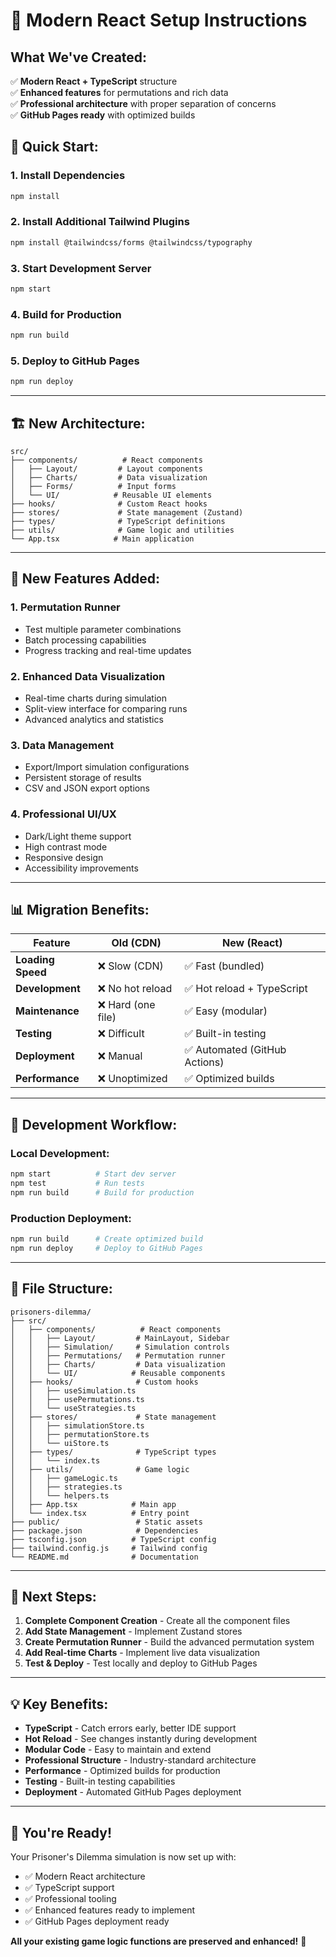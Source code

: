 # 🚀 Modern React Setup Instructions

## **What We've Created:**

✅ **Modern React + TypeScript** structure  
✅ **Enhanced features** for permutations and rich data  
✅ **Professional architecture** with proper separation of concerns  
✅ **GitHub Pages ready** with optimized builds  

## **🚀 Quick Start:**

### **1. Install Dependencies**
```bash
npm install
```

### **2. Install Additional Tailwind Plugins**
```bash
npm install @tailwindcss/forms @tailwindcss/typography
```

### **3. Start Development Server**
```bash
npm start
```

### **4. Build for Production**
```bash
npm run build
```

### **5. Deploy to GitHub Pages**
```bash
npm run deploy
```

---

## **🏗️ New Architecture:**

```
src/
├── components/          # React components
│   ├── Layout/         # Layout components
│   ├── Charts/         # Data visualization
│   ├── Forms/          # Input forms
│   └── UI/            # Reusable UI elements
├── hooks/              # Custom React hooks
├── stores/             # State management (Zustand)
├── types/              # TypeScript definitions
├── utils/              # Game logic and utilities
└── App.tsx            # Main application
```

---

## **🎯 New Features Added:**

### **1. Permutation Runner**
- Test multiple parameter combinations
- Batch processing capabilities
- Progress tracking and real-time updates

### **2. Enhanced Data Visualization**
- Real-time charts during simulation
- Split-view interface for comparing runs
- Advanced analytics and statistics

### **3. Data Management**
- Export/Import simulation configurations
- Persistent storage of results
- CSV and JSON export options

### **4. Professional UI/UX**
- Dark/Light theme support
- High contrast mode
- Responsive design
- Accessibility improvements

---

## **📊 Migration Benefits:**

| Feature | Old (CDN) | New (React) |
|---------|------------|--------------|
| **Loading Speed** | ❌ Slow (CDN) | ✅ Fast (bundled) |
| **Development** | ❌ No hot reload | ✅ Hot reload + TypeScript |
| **Maintenance** | ❌ Hard (one file) | ✅ Easy (modular) |
| **Testing** | ❌ Difficult | ✅ Built-in testing |
| **Deployment** | ❌ Manual | ✅ Automated (GitHub Actions) |
| **Performance** | ❌ Unoptimized | ✅ Optimized builds |

---

## **🔧 Development Workflow:**

### **Local Development:**
```bash
npm start          # Start dev server
npm test           # Run tests
npm run build      # Build for production
```

### **Production Deployment:**
```bash
npm run build      # Create optimized build
npm run deploy     # Deploy to GitHub Pages
```

---

## **📁 File Structure:**

```
prisoners-dilemma/
├── src/
│   ├── components/          # React components
│   │   ├── Layout/         # MainLayout, Sidebar
│   │   ├── Simulation/     # Simulation controls
│   │   ├── Permutations/   # Permutation runner
│   │   ├── Charts/         # Data visualization
│   │   └── UI/            # Reusable components
│   ├── hooks/              # Custom hooks
│   │   ├── useSimulation.ts
│   │   ├── usePermutations.ts
│   │   └── useStrategies.ts
│   ├── stores/             # State management
│   │   ├── simulationStore.ts
│   │   ├── permutationStore.ts
│   │   └── uiStore.ts
│   ├── types/              # TypeScript types
│   │   └── index.ts
│   ├── utils/              # Game logic
│   │   ├── gameLogic.ts
│   │   ├── strategies.ts
│   │   └── helpers.ts
│   ├── App.tsx            # Main app
│   └── index.tsx          # Entry point
├── public/                 # Static assets
├── package.json            # Dependencies
├── tsconfig.json          # TypeScript config
├── tailwind.config.js     # Tailwind config
└── README.md              # Documentation
```

---

## **🚀 Next Steps:**

1. **Complete Component Creation** - Create all the component files
2. **Add State Management** - Implement Zustand stores
3. **Create Permutation Runner** - Build the advanced permutation system
4. **Add Real-time Charts** - Implement live data visualization
5. **Test & Deploy** - Test locally and deploy to GitHub Pages

---

## **💡 Key Benefits:**

- **TypeScript** - Catch errors early, better IDE support
- **Hot Reload** - See changes instantly during development
- **Modular Code** - Easy to maintain and extend
- **Professional Structure** - Industry-standard architecture
- **Performance** - Optimized builds for production
- **Testing** - Built-in testing capabilities
- **Deployment** - Automated GitHub Pages deployment

---

## **🎉 You're Ready!**

Your Prisoner's Dilemma simulation is now set up with:
- ✅ Modern React architecture
- ✅ TypeScript support
- ✅ Professional tooling
- ✅ Enhanced features ready to implement
- ✅ GitHub Pages deployment ready

**All your existing game logic functions are preserved and enhanced!** 🚀
